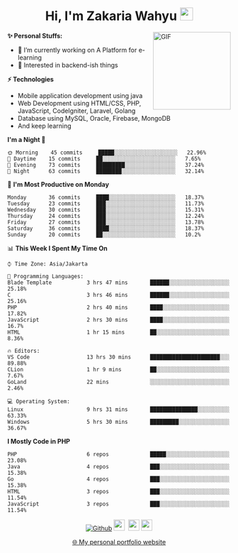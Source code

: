 <h1 align="center">Hi, I'm Zakaria Wahyu <img src="https://github.com/TheDudeThatCode/TheDudeThatCode/blob/master/Assets/Hi.gif" width="29px"></h1>

<img align="right" alt="GIF" height="175px" src="https://www.nayakapratama.co.id/wp-content/uploads/2019/07/Website-Maintenance.gif" />

**✨ Personal Stuffs:**
- 🔭 I’m currently working on A Platform for e-learning 
- 🌱 Interested in backend-ish things

**⚡ Technologies**
- Mobile application development using java
- Web Development using HTML/CSS, PHP, JavaScript, CodeIgniter, Laravel, Golang
- Database using MySQL, Oracle, Firebase, MongoDB
- And keep learning

<!--START_SECTION:waka-->
**I'm a Night 🦉** 

```text
🌞 Morning    45 commits     █████░░░░░░░░░░░░░░░░░░░░   22.96% 
🌆 Daytime    15 commits     ██░░░░░░░░░░░░░░░░░░░░░░░   7.65% 
🌃 Evening    73 commits     █████████░░░░░░░░░░░░░░░░   37.24% 
🌙 Night      63 commits     ████████░░░░░░░░░░░░░░░░░   32.14%

```
📅 **I'm Most Productive on Monday** 

```text
Monday       36 commits     ████░░░░░░░░░░░░░░░░░░░░░   18.37% 
Tuesday      23 commits     ███░░░░░░░░░░░░░░░░░░░░░░   11.73% 
Wednesday    30 commits     ███░░░░░░░░░░░░░░░░░░░░░░   15.31% 
Thursday     24 commits     ███░░░░░░░░░░░░░░░░░░░░░░   12.24% 
Friday       27 commits     ███░░░░░░░░░░░░░░░░░░░░░░   13.78% 
Saturday     36 commits     ████░░░░░░░░░░░░░░░░░░░░░   18.37% 
Sunday       20 commits     ██░░░░░░░░░░░░░░░░░░░░░░░   10.2%

```


📊 **This Week I Spent My Time On** 

```text
⌚︎ Time Zone: Asia/Jakarta

💬 Programming Languages: 
Blade Template           3 hrs 47 mins       ██████░░░░░░░░░░░░░░░░░░░   25.18% 
C                        3 hrs 46 mins       ██████░░░░░░░░░░░░░░░░░░░   25.16% 
PHP                      2 hrs 40 mins       ████░░░░░░░░░░░░░░░░░░░░░   17.82% 
JavaScript               2 hrs 30 mins       ████░░░░░░░░░░░░░░░░░░░░░   16.7% 
HTML                     1 hr 15 mins        ██░░░░░░░░░░░░░░░░░░░░░░░   8.36%

🔥 Editors: 
VS Code                  13 hrs 30 mins      ██████████████████████░░░   89.88% 
CLion                    1 hr 9 mins         ██░░░░░░░░░░░░░░░░░░░░░░░   7.67% 
GoLand                   22 mins             ░░░░░░░░░░░░░░░░░░░░░░░░░   2.46%

💻 Operating System: 
Linux                    9 hrs 31 mins       ███████████████░░░░░░░░░░   63.33% 
Windows                  5 hrs 30 mins       █████████░░░░░░░░░░░░░░░░   36.67%

```

**I Mostly Code in PHP** 

```text
PHP                      6 repos             █████░░░░░░░░░░░░░░░░░░░░   23.08% 
Java                     4 repos             ███░░░░░░░░░░░░░░░░░░░░░░   15.38% 
Go                       4 repos             ███░░░░░░░░░░░░░░░░░░░░░░   15.38% 
HTML                     3 repos             ███░░░░░░░░░░░░░░░░░░░░░░   11.54% 
JavaScript               3 repos             ███░░░░░░░░░░░░░░░░░░░░░░   11.54%

```



<!--END_SECTION:waka-->

<p align="center">
<a href="https://github.com/zakariawahyu" target="_blank"><img alt="Github" src="https://img.shields.io/badge/GitHub-%2312100E.svg?&style=for-the-badge&logo=Github&logoColor=white" /></a>
<a href="https://www.twitter.com/_zakariawahyu"><img src="https://img.shields.io/badge/twitter-%231DA1F2.svg?&style=for-the-badge&logo=twitter&logoColor=white" height=25></a> 
<a href="https://www.linkedin.com/in/zakariawahyu"><img src="https://img.shields.io/badge/linkedin-%230077B5.svg?&style=for-the-badge&logo=linkedin&logoColor=white" height=25></a> 
<a href="https://www.instagram.com/_zakariawahyu"><img src="https://img.shields.io/badge/instagram-%23E4405F.svg?&style=for-the-badge&logo=instagram&logoColor=white" height=25></a></p>
<p align="center"><a href="https://www.zakariawahyu.site">🌐 My personal portfolio website</a></p>
